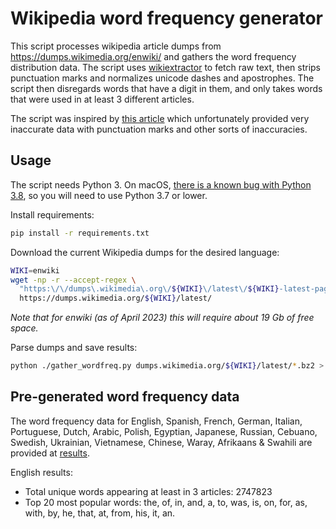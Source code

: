 # Wikipedia word frequency generator

This script processes wikipedia article dumps from https://dumps.wikimedia.org/enwiki/ and gathers the word frequency distribution data. The script uses [wikiextractor](https://github.com/attardi/wikiextractor) to fetch raw text, then strips punctuation marks and normalizes unicode dashes and apostrophes. The script then disregards words that have a digit in them, and only takes words that were used in at least 3 different articles.

The script was inspired by [this article](http://imonad.com/seo/wikipedia-word-frequency-list/) which unfortunately provided very inaccurate data with punctuation marks and other sorts of inaccuracies.

## Usage

The script needs Python 3. On macOS, [there is a known bug with Python 3.8](https://github.com/GoogleCloudPlatform/gsutil/issues/961#issuecomment-604648510), so you will need to use Python 3.7 or lower.

Install requirements:

```sh
pip install -r requirements.txt
```

Download the current Wikipedia dumps for the desired language:

```sh
WIKI=enwiki
wget -np -r --accept-regex \
  "https:\/\/dumps\.wikimedia\.org\/${WIKI}\/latest\/${WIKI}-latest-pages-articles[0-9]*\.xml.bz2" \
  https://dumps.wikimedia.org/${WIKI}/latest/
```

_Note that for enwiki (as of April 2023) this will require about 19 Gb of free space._

Parse dumps and save results:

```sh
python ./gather_wordfreq.py dumps.wikimedia.org/${WIKI}/latest/*.bz2 > wordfreq.txt
```

## Pre-generated word frequency data

The word frequency data for English, Spanish, French, German, Italian, Portuguese, Dutch, Arabic, Polish, Egyptian, Japanese, Russian, Cebuano, Swedish, Ukrainian, Vietnamese, Chinese, Waray, Afrikaans & Swahili are provided at [results](results).

English results:

* Total unique words appearing at least in 3 articles: 2747823
* Top 20 most popular words: the, of, in, and, a, to, was, is, on, for, as, with, by, he, that, at, from, his, it, an.
